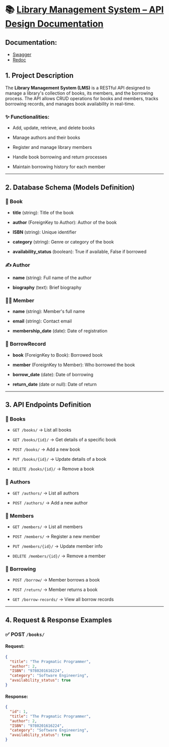 # 📚 [Library Management System – API Design Documentation](https://library-management-system-zeta-ten.vercel.app/)

## Documentation:

-    [Swagger](https://library-management-system-zeta-ten.vercel.app/swagger/)
-    [Redoc](https://library-management-system-zeta-ten.vercel.app/redoc/)

## 1. **Project Description**

The **Library Management System (LMS)** is a RESTful API designed to manage a library's collection of books, its members, and the borrowing process. The API allows CRUD operations for books and members, tracks borrowing records, and manages book availability in real-time.

### ✨ Functionalities:

-   Add, update, retrieve, and delete books
    
-   Manage authors and their books
    
-   Register and manage library members
    
-   Handle book borrowing and return processes
    
-   Maintain borrowing history for each member
    

----------

## 2. **Database Schema (Models Definition)**

### 📘 Book

-   **title** (string): Title of the book
    
-   **author** (ForeignKey to Author): Author of the book
    
-   **ISBN** (string): Unique identifier
    
-   **category** (string): Genre or category of the book
    
-   **availability_status** (boolean): True if available, False if borrowed
    

### ✍️ Author

-   **name** (string): Full name of the author
    
-   **biography** (text): Brief biography
    

### 🧑‍💼 Member

-   **name** (string): Member's full name
    
-   **email** (string): Contact email
    
-   **membership_date** (date): Date of registration
    

### 🔄 BorrowRecord

-   **book** (ForeignKey to Book): Borrowed book
    
-   **member** (ForeignKey to Member): Who borrowed the book
    
-   **borrow_date** (date): Date of borrowing
    
-   **return_date** (date or null): Date of return
    

----------

## 3. **API Endpoints Definition**

### 🔹 Books

-   `GET /books/` → List all books
    
-   `GET /books/{id}/` → Get details of a specific book
    
-   `POST /books/` → Add a new book
    
-   `PUT /books/{id}/` → Update details of a book
    
-   `DELETE /books/{id}/` → Remove a book
    

### 🔹 Authors

-   `GET /authors/` → List all authors
    
-   `POST /authors/` → Add a new author
    

### 🔹 Members

-   `GET /members/` → List all members
    
-   `POST /members/` → Register a new member
    
-   `PUT /members/{id}/` → Update member info
    
-   `DELETE /members/{id}/` → Remove a member
    

### 🔹 Borrowing

-   `POST /borrow/` → Member borrows a book
    
-   `POST /return/` → Member returns a book
    
-   `GET /borrow-records/` → View all borrow records
    

----------

## 4. **Request & Response Examples**

### ✅ POST `/books/`

#### Request:

```json
{
  "title": "The Pragmatic Programmer",
  "author": 2,
  "ISBN": "9780201616224",
  "category": "Software Engineering",
  "availability_status": true
}
```

#### Response:

```json
{
  "id": 1,
  "title": "The Pragmatic Programmer",
  "author": 2,
  "ISBN": "9780201616224",
  "category": "Software Engineering",
  "availability_status": true
}
```
